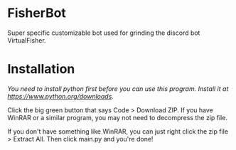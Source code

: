 # FisherBot

Super specific customizable bot used for grinding the discord bot VirtualFisher.

# Installation

*You need to install python first before you can use this program. Install it at https://www.python.org/downloads.*

Click the big green button that says Code > Download ZIP. If you have WinRAR or a similar program, you may not need to decompress the zip file.

If you don't have something like WinRAR, you can just right click the zip file > Extract All.
Then click main.py and you're done!
